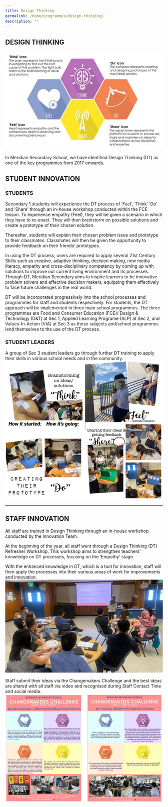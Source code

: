 ```yaml
---
title: Design Thinking
permalink: /home/programmes/design-thinking/
description: ""
---
```

## DESIGN THINKING
![](/images/Programmes/Design%20Thinking/Design-thinking01.jpg)
			
In Meridian Secondary School, we have identified Design Thinking (DT) as one of the key programmes from 2017 onwards.

## STUDENT INNOVATION
### STUDENTS

Secondary 1 students will experience the DT process of ‘Feel’, ‘Think’ ‘Do’ and ‘Share’ through an in-house workshop conducted within the FCE lesson. To experience empathy (Feel), they will be given a scenario in which they have to re-enact. They will then brainstorm on possible solutions and create a prototype of their chosen solution.

Thereafter, students will explain their chosen problem issue and prototype to their classmates. Classmates will then be given the opportunity to provide feedback on their friends’ prototypes.

In using the DT process, users are required to apply several 21st Century Skills such as creative, adaptive thinking, decision making, new media literacy, empathy and cross-disciplinary competency by coming up with solutions to improve our current living environment and its processes. Through DT, Meridian Secondary aims to inspire learners to be innovative problem solvers and effective decision makers, equipping them effectively to face future challenges in the real world.

DT will be incorporated progressively into the school processes and programmes for staff and students respectively. For students, the DT approach will be implemented in three main school programmes. The three programmes are Food and Consumer Education (FCE)/ Design &amp; Technology (D&amp;T) at Sec 1, Applied Learning Programe (ALP) at Sec 2, and Values-In-Action (VIA) at Sec 3 as these subjects and/school programmes lend themselves to the use of the DT process.

### STUDENT LEADERS

A group of Sec 3 student leaders go through further DT training to apply their skills in various school needs and in the community.
![](/images/Programmes/Design%20Thinking/Design-thinking02.jpg)
 
 
 ---
 
## STAFF INNOVATION

All staff are trained in Design Thinking through an in-house workshop conducted by the Innovation Team.

At the beginning of the year, all staff went through a Design Thinking (DT) Refresher Workshop. This workshop aims to strengthen teachers’ knowledge on DT processes, focusing on the ‘Empathy’ stage.

With the enhanced knowledge in DT, which is a tool for innovation, staff will then apply the processes into their various areas of work for improvements and innovation.
![](/images/Programmes/Design%20Thinking/Design-thinking03.jpg)

Staff submit their ideas via the Changemakers Challenge and the best ideas are shared with all staff via video and recognised during Staff Contact Time and social media.
![](/images/Programmes/Design%20Thinking/Design-thinking04.jpg)